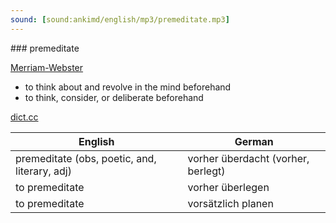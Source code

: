 ```yaml
---
sound: [sound:ankimd/english/mp3/premeditate.mp3]
---
```


\### premeditate

[Merriam-Webster](https://www.merriam-webster.com/dictionary/premeditate)

- to think about and revolve in the mind beforehand
- to think, consider, or deliberate beforehand

[dict.cc](https://www.dict.cc/premeditate)

| English        | German       |
| -------------- | ------------ |
| premeditate (obs, poetic, and, literary, adj) | vorher überdacht (vorher, berlegt) |
| to premeditate | vorher überlegen |
| to premeditate | vorsätzlich planen |
